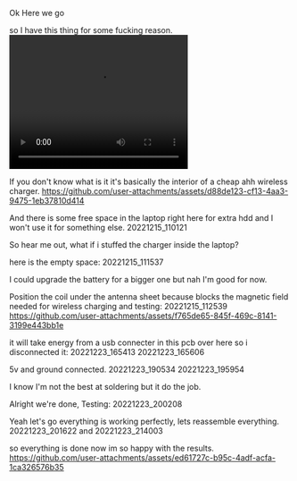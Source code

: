 Ok
Here we go

so I have this thing for some fucking reason.
<video width="320" height="240" controls>
  <source src="[video.mov](https://github.com/MZatar/wireless-charger-inside-laptop/blob/main/media/373889982-82c4d542-aa8b-4d90-a926-e7adbf9fdebd.mp4)" type="video/mp4">
</video>

If you don't know what is it it's basically the interior of a cheap ahh wireless charger.
https://github.com/user-attachments/assets/d88de123-cf13-4aa3-9475-1eb37810d414

And there is some free space in the laptop right here for extra hdd and I won't use it for something else.
20221215_110121

So hear me out, what if i stuffed the charger inside the laptop?

here is the empty space:
20221215_111537

I could upgrade the battery for a bigger one but nah I'm good for now.

Position the coil under the antenna sheet because blocks the magnetic field needed for wireless charging and testing:
20221215_112539
https://github.com/user-attachments/assets/f765de65-845f-469c-8141-3199e443bb1e

it will take energy from a usb connecter in this pcb over here so i disconnected it:
20221223_165413
20221223_165606

5v and ground connected.
20221223_190534
20221223_195954

I know I'm not the best at soldering but it do the job.

Alright we're done, Testing:
20221223_200208

Yeah let's go everything is working perfectly, lets reassemble everything.
20221223_201622
and
20221223_214003

so everything is done now im so happy with the results.
https://github.com/user-attachments/assets/ed61727c-b95c-4adf-acfa-1ca326576b35
